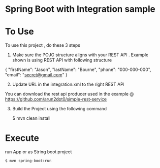 Spring Boot with Integration sample 
=========================================

To Use 
=========================================

To use this project , do these 3 steps

1. Make sure the POJO structure aligns with your REST API . Example shown is using REST API with following structure

{
  "firstName": "Jason",
  "lastName": "Bourne",
  "phone": "000-000-000",
  "email": "secret@gmail.com"
}

2. Update URL in the integration.xml to the right REST API

You can download the rest api producer used in the example @ 
https://github.com/arun2dot0/simple-rest-service

3. Build the Project using the following command


    $ mvn clean install
    
    

Execute
=========================================    
run App or as String boot project

    $ mvn spring-boot:run




